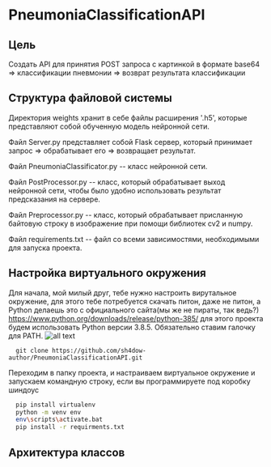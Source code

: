 # PneumoniaClassificationAPI

## Цель

Создать API для принятия POST запроса с картинкой в формате base64 => классификации пневмонии => возврат результата классификации

## Структура файловой системы

Директория weights хранит в себе файлы расширения '.h5', которые представляют собой обученную модель нейронной сети.

Файл Server.py представляет собой Flask сервер, который принимает запрос => обрабатывает его => возвращает результат.

Файл PneumoniaClassificator.py -- класс нейронной сети.

Файл PostProcessor.py -- класс, который обрабатывает выход нейронной сети, чтобы было удобно использовать результат
предсказания на сервере.

Файл Preprocessor.py -- класс, который обрабатывает присланную байтовую строку в изображение при помощи библиотек cv2 и
numpy.

Файл requirements.txt -- файл со всеми зависимостями, необходимыми для запуска проекта.

## Настройка виртуального окружения

Для начала, мой милый друг, тебе нужно настроить вирутальное окружение, для этого тебе потребуется скачать питон, даже
не питон, а Python делаешь это с официального сайта(мы же не пираты, так
ведь?) https://www.python.org/downloads/release/python-385/ для этого проекта будем использовать Python версии 3.8.5.
Обязательно ставим галочку для PATH.
![all text](https://python-scripts.com/wp-content/uploads/2017/04/windows-setup-run-the-python-installer.jpg)


  ```git
    git clone https://github.com/sh4dow-author/PneumoniaClassificationAPI.git
  ```

Переходим в папку проекта, и настраиваем виртуальное окружение и запускаем командную строку, если вы программируете под
коробку шиндоус

  ```bash
    pip install virtualenv
    python -m venv env
    env\scripts\activate.bat
    pip install -r requirments.txt
  ```


## Архитектура классов
